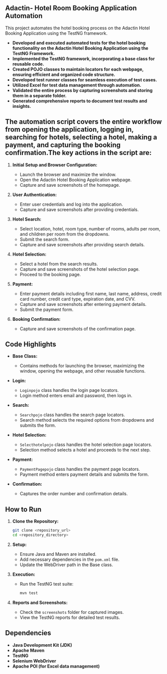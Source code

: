 
## Adactin- Hotel Room Booking Application Automation

This project automates the hotel booking process on the Adactin Hotel Booking Application using the TestNG framework. 

- **Developed and executed automated tests for the hotel booking functionality on the Adactin Hotel Booking Application using the TestNG Framework.**
- **Implemented the TestNG framework, incorporating a base class for reusable code.**
- **Created POJO classes to maintain locators for each webpage, ensuring efficient and organized code structure.**
- **Developed test runner classes for seamless execution of test cases.**
- **Utilized Excel for test data management through automation.**
- **Validated the entire process by capturing screenshots and storing them in a separate folder.**
- **Generated comprehensive reports to document test results and insights.**


## The automation script covers the entire workflow from opening the application, logging in, searching for hotels, selecting a hotel, making a payment, and capturing the booking confirmation.The key actions in the script are:

1. **Initial Setup and Browser Configuration:**
   - Launch the browser and maximize the window.
   - Open the Adactin Hotel Booking Application webpage.
   - Capture and save screenshots of the homepage.

2. **User Authentication:**
   - Enter user credentials and log into the application.
   - Capture and save screenshots after providing credentials.

3. **Hotel Search:**
   - Select location, hotel, room type, number of rooms, adults per room, and children per room from the dropdowns.
   - Submit the search form.
   - Capture and save screenshots after providing search details.

4. **Hotel Selection:**
   - Select a hotel from the search results.
   - Capture and save screenshots of the hotel selection page.
   - Proceed to the booking page.

5. **Payment:**
   - Enter payment details including first name, last name, address, credit card number, credit card type, expiration date, and CVV.
   - Capture and save screenshots after entering payment details.
   - Submit the payment form.

6. **Booking Confirmation:**
   - Capture and save screenshots of the confirmation page.




## Code Highlights

- **Base Class:**
  - Contains methods for launching the browser, maximizing the window, opening the webpage, and other reusable functions.

- **Login:**
  - `Loginpojo` class handles the login page locators.
  - Login method enters email and password, then logs in.

- **Search:**
  - `Searchpojo` class handles the search page locators.
  - Search method selects the required options from dropdowns and submits the form.

- **Hotel Selection:**
  - `Selecthotelpojo` class handles the hotel selection page locators.
  - Selection method selects a hotel and proceeds to the next step.

- **Payment:**
  - `PaymentPagepojo` class handles the payment page locators.
  - Payment method enters payment details and submits the form.

- **Confirmation:**
  - Captures the order number and confirmation details.

## How to Run

1. **Clone the Repository:**
   ```bash
   git clone <repository_url>
   cd <repository_directory>
   ```

2. **Setup:**
   - Ensure Java and Maven are installed.
   - Add necessary dependencies in the `pom.xml` file.
   - Update the WebDriver path in the Base class.

3. **Execution:**
   - Run the TestNG test suite:
     ```bash
     mvn test
     ```

4. **Reports and Screenshots:**
   - Check the `screenshots` folder for captured images.
   - View the TestNG reports for detailed test results.

## Dependencies

- **Java Development Kit (JDK)**
- **Apache Maven**
- **TestNG**
- **Selenium WebDriver**
- **Apache POI (for Excel data management)**

